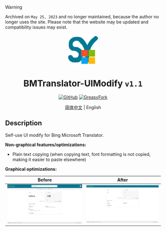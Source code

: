 > [!WARNING]
> Archived on `May 25, 2023` and no longer maintained, because the author no longer uses the site. Please note that the website may be updated and compatibility issues may exist.

<div align="center">
    <img src="https://github.com/SynRGB/BMTranslator-UIModify/raw/main/%23README/icon/256.png" width="20%"/>
    <h1>BMTranslator-UIModify <code>v1.1</code></h1>
	<p>
        <a href='https://github.com/SynRGB/BMTranslator-UIModify'><img src="https://img.shields.io/badge/-GitHub-3A3A3A?style=flat&amp;logo=GitHub&amp;logoColor=white" referrerpolicy="no-referrer" alt="GitHub"></a>
	    <a href='https://greasyfork.org/zh-CN/scripts/464461-bmtranslator-uimodify'><img src="https://img.shields.io/badge/-GreasyFork-670000?style=flat&amp;logo=tampermonkey&amp;logoColor=white" referrerpolicy="no-referrer" alt="GreasyFork"></a>
    </p>
    <p><a href='https://github.com/SynRGB/BMTranslator-UIModify/blob/main/README.md'>简体中文</a> | English</p>
</div>


## Description

Self-use UI modify for Bing Microsoft Translator.

**Non-graphical features/optimizations:**

- Plain text copying (when copying text, font formatting is not copied, making it easier to paste elsewhere)

**Graphical optimizations:**

| **Before**                                                   | **After**                                                    |
| ------------------------------------------------------------ | ------------------------------------------------------------ |
| <img src="https://github.com/SynRGB/BMTranslator-UIModify/raw/main/%23README/before.png"/> | <img src="https://github.com/SynRGB/BMTranslator-UIModify/raw/main/%23README/after.png"/> |
